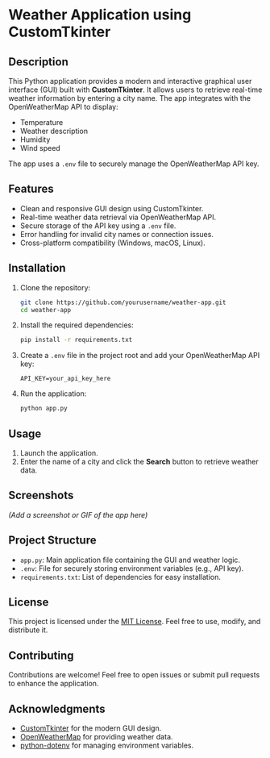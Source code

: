 # **Weather Application using CustomTkinter**

## **Description**
This Python application provides a modern and interactive graphical user interface (GUI) built with **CustomTkinter**. It allows users to retrieve real-time weather information by entering a city name. The app integrates with the OpenWeatherMap API to display:

- Temperature
- Weather description
- Humidity
- Wind speed

The app uses a `.env` file to securely manage the OpenWeatherMap API key.

## **Features**
- Clean and responsive GUI design using CustomTkinter.
- Real-time weather data retrieval via OpenWeatherMap API.
- Secure storage of the API key using a `.env` file.
- Error handling for invalid city names or connection issues.
- Cross-platform compatibility (Windows, macOS, Linux).

## **Installation**
1. Clone the repository:
   ```bash
   git clone https://github.com/yourusername/weather-app.git
   cd weather-app
   ```

2. Install the required dependencies:
   ```bash
   pip install -r requirements.txt
   ```

3. Create a `.env` file in the project root and add your OpenWeatherMap API key:
   ```env
   API_KEY=your_api_key_here
   ```

4. Run the application:
   ```bash
   python app.py
   ```

## **Usage**
1. Launch the application.
2. Enter the name of a city and click the **Search** button to retrieve weather data.

## **Screenshots**
*(Add a screenshot or GIF of the app here)*

## **Project Structure**
- `app.py`: Main application file containing the GUI and weather logic.
- `.env`: File for securely storing environment variables (e.g., API key).
- `requirements.txt`: List of dependencies for easy installation.

## **License**
This project is licensed under the [MIT License](LICENSE). Feel free to use, modify, and distribute it.

## **Contributing**
Contributions are welcome! Feel free to open issues or submit pull requests to enhance the application.

## **Acknowledgments**
- [CustomTkinter](https://github.com/TomSchimansky/CustomTkinter) for the modern GUI design.
- [OpenWeatherMap](https://openweathermap.org/) for providing weather data.
- [python-dotenv](https://github.com/theskumar/python-dotenv) for managing environment variables.

